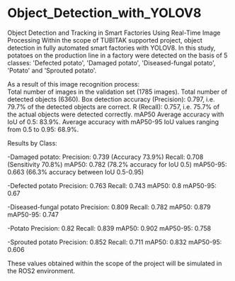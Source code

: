 # Object_Detection_with_YOLOV8
Object Detection and Tracking in Smart Factories Using Real-Time Image Processing
Within the scope of TUBITAK supported project, object detection in fully automated smart factories with YOLOV8. In this study, potatoes on the production line in a factory were detected on the basis of 5 classes:  'Defected potato', 'Damaged potato', 'Diseased-fungal potato', 'Potato' and 'Sprouted potato'.

As a result of this image recognition process:  
Total number of images in the validation set (1785 images).
Total number of detected objects (6360).
Box detection accuracy (Precision): 0.797, i.e. 79.7% of the detected objects are correct.
R (Recall): 0.757, i.e. 75.7% of the actual objects were detected correctly.
mAP50 Average accuracy with IoU of 0.5: 83.9%.
Average accuracy with mAP50-95 IoU values ranging from 0.5 to 0.95: 68.9%.

Results by Class:

-Damaged potato:
Precision: 0.739 (Accuracy 73.9%)
Recall: 0.708 (Sensitivity 70.8%)
mAP50: 0.782 (78.2% accuracy for IoU 0.5)
mAP50-95: 0.663 (66.3% accuracy between IoU 0.5-0.95)

-Defected potato
Precision: 0.763
Recall: 0.743
mAP50: 0.8
mAP50-95: 0.67

-Diseased-fungal potato
Precision: 0.809
Recall: 0.782
mAP50: 0.879
mAP50-95: 0.747

-Potato
Precision: 0.82
Recall: 0.839
mAP50: 0.902
mAP50-95: 0.758

-Sprouted potato
Precision: 0.852
Recall: 0.711
mAP50: 0.832
mAP50-95: 0.606

These values obtained within the scope of the project will be simulated in the ROS2 environment.
